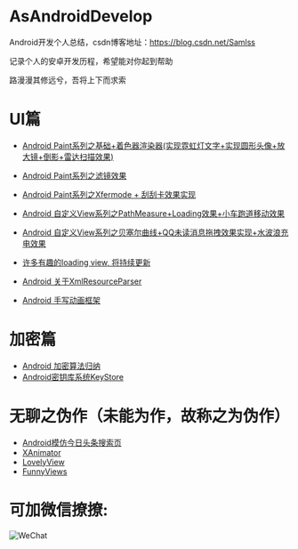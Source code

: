 # AsAndroidDevelop
Android开发个人总结，csdn博客地址：https://blog.csdn.net/Samlss

记录个人的安卓开发历程，希望能对你起到帮助

路漫漫其修远兮，吾将上下而求索

# UI篇
* [Android Paint系列之基础+着色器渲染器(实现霓虹灯文字+实现圆形头像+放大镜+倒影+雷达扫描效果)](https://blog.csdn.net/samlss/article/details/80807110)
* [Android Paint系列之滤镜效果](https://blog.csdn.net/samlss/article/details/80781575)
* [Android Paint系列之Xfermode + 刮刮卡效果实现](https://blog.csdn.net/samlss/article/details/80798023)
* [Android 自定义View系列之PathMeasure+Loading效果+小车跑道移动效果](https://blog.csdn.net/samlss/article/details/80860580)
* [Android 自定义View系列之贝塞尔曲线+QQ未读消息拖拽效果实现+水波浪充电效果](https://blog.csdn.net/samlss/article/details/80840199)
* [许多有趣的loading view, 将持续更新](https://blog.csdn.net/samlss/article/details/81189576)

* [Android 关于XmlResourceParser](https://blog.csdn.net/samlss/article/details/81332395)
* [Android 手写动画框架](https://blog.csdn.net/Samlss/article/details/81393541)

# 加密篇
* [Android 加密算法归纳](https://blog.csdn.net/samlss/article/details/80781678)
* [Android密钥库系统KeyStore](https://blog.csdn.net/samlss/article/details/80781640)

  
  
# 无聊之伪作（未能为作，故称之为伪作）
* [Android模仿今日头条搜索页](https://github.com/samlss/SearchPage)
* [XAnimator](https://github.com/samlss/XAnimator)
* [LovelyView](https://github.com/samlss/LovelyView)
* [FunnyViews](https://github.com/samlss/FunnyViews)



# 可加微信撩撩:
![WeChat](https://github.com/samlss/FunnyLoadingViews/blob/master/wechat.jpg)
